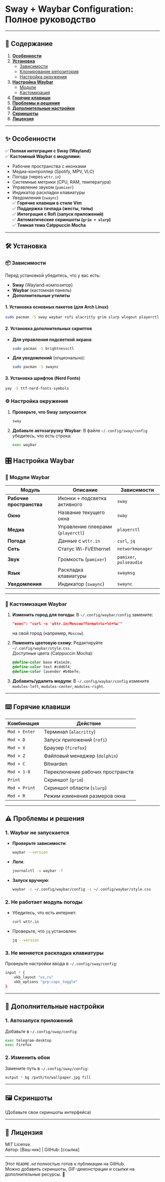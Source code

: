 # **Sway + Waybar Configuration: Полное руководство**

---

## **📌 Содержание**
1. [**Особенности**](#-особенности)
2. [**Установка**](#-установка)
   - [Зависимости](#-зависимости)
   - [Клонирование репозитория](#-клонирование-репозитория)
   - [Настройка окружения](#-настройка-окружения)
3. [**Настройка Waybar**](#-настройка-waybar)
   - [Модули](#модули-waybar)
   - [Кастомизация](#кастомизация-waybar)
4. [**Горячие клавиши**](#-горячие-клавиши)
5. [**Проблемы и решения**](#-проблемы-и-решения)
6. [**Дополнительные настройки**](#-дополнительные-настройки)
7. [**Скриншоты**](#-скриншоты)
8. [**Лицензия**](#-лицензия)

---

## **✨ Особенности**
✅ **Полная интеграция с Sway (Wayland)**  
✅ **Кастомный Waybar с модулями:**  
   - Рабочие пространства с иконками  
   - Медиа-контроллер (Spotify, MPV, VLC)  
   - Погода (через `wttr.in`)  
   - Системные метрики (CPU, RAM, температура)  
   - Управление звуком (`pamixer`)  
   - Индикатор раскладки клавиатуры  
   - Уведомления (`swaync`)  
✅ **Горячие клавиши в стиле Vim**  
✅ **Поддержка тачпада (жесты, тапы)**  
✅ **Интеграция с Rofi (запуск приложений)**  
✅ **Автоматические скриншоты (`grim + slurp`)**  
✅ **Темная тема Catppuccin Mocha**  

---

## **🛠 Установка**

### **📦 Зависимости**
Перед установкой убедитесь, что у вас есть:
- **Sway** (Wayland-композитор)  
- **Waybar** (кастомная панель)  
- **Дополнительные утилиты**  

#### **1. Установка основных пакетов (для Arch Linux)**
```bash
sudo pacman -S sway waybar rofi alacritty grim slurp wlogout playerctl pamixer pulseaudio-alsa networkmanager nm-connection-editor nmtui jq ttf-jetbrains-mono-nerd noto-fonts-emoji python-pywal wget curl
```

#### **2. Установка дополнительных скриптов**
- **Для управления подсветкой экрана**:
  ```bash
  sudo pacman -S brightnessctl
  ```
- **Для уведомлений** (опционально):
  ```bash
  sudo pacman -S swaync
  ```

#### **3. Установка шрифтов (Nerd Fonts)**
```bash
yay -S ttf-nerd-fonts-symbols
```

### **⚙️ Настройка окружения**
1. **Проверьте, что Sway запускается**:
   ```bash
   sway
   ```
2. **Добавьте автозагрузку Waybar**:
   В файле `~/.config/sway/config` убедитесь, что есть строка:
   ```bash
   exec waybar
   ```

## **🎛 Настройка Waybar**

### **🔧 Модули Waybar**
| Модуль | Описание | Зависимости |
|--------|----------|-------------|
| **Рабочие пространства** | Иконки + подсветка активного | `sway` |
| **Окно** | Название текущего окна | `sway` |
| **Медиа** | Управление плеерами (`playerctl`) | `playerctl` |
| **Погода** | Данные с `wttr.in` | `curl`, `jq` |
| **Сеть** | Статус Wi-Fi/Ethernet | `networkmanager` |
| **Звук** | Громкость (`pamixer`) | `pamixer`, `pulseaudio` |
| **Язык** | Раскладка клавиатуры | `swaymsg` |
| **Уведомления** | Индикатор (`swaync`) | `swaync` |

---

### **🎨 Кастомизация Waybar**
1. **Изменить город для погоды**:
   В `~/.config/waybar/config` замените:
   ```json
   "exec": "curl -s 'wttr.in/Moscow?format=%c+%t+%w'"
   ```
   на свой город (например, `Moscow`).

2. **Поменять цветовую схему**:
   Редактируйте `~/.config/waybar/style.css`.  
   Доступные цвета (Catppuccin Mocha):
   ```css
   @define-color base #1e1e2e;
   @define-color text #cdd6f4;
   @define-color lavender #b4befe;
   ```

3. **Добавить/удалить модули**:
   В `~/.config/waybar/config` измените `modules-left`, `modules-center`, `modules-right`.

---

## **⌨️ Горячие клавиши**
| Комбинация | Действие |
|------------|----------|
| `Mod + Enter` | Терминал (`alacritty`) |
| `Mod + D` | Запуск приложений (`rofi`) |
| `Mod + X` | Браузер (`firefox`) |
| `Mod + Z` | Файловый менеджер (`dolphin`) |
| `Mod + C` | Bitwarden |
| `Mod + 1-0` | Переключение рабочих пространств |
| `Print` | Скриншот (`grim`) |
| `Mod + Print` | Скриншот области (`slurp`) |
| `Mod + R` | Режим изменения размеров окна |

---

## **⚠️ Проблемы и решения**
### **1. Waybar не запускается**
- **Проверьте зависимости**:
  ```bash
  waybar --version
  ```
- **Логи**:
  ```bash
  journalctl -u waybar -f
  ```
- **Запуск вручную**:
  ```bash
  waybar -c ~/.config/waybar/config -s ~/.config/waybar/style.css
  ```

### **2. Не работает модуль погоды**
- Убедитесь, что есть интернет:
  ```bash
  curl wttr.in
  ```
- Проверьте, что `jq` установлен:
  ```bash
  jq --version
  ```

### **3. Не меняется раскладка клавиатуры**
Проверьте настройки ввода в `~/.config/sway/config`:
```bash
input * {
    xkb_layout "us,ru"
    xkb_options "grp:caps_toggle"
}
```

---

## **🔧 Дополнительные настройки**
### **1. Автозапуск приложений**
Добавьте в `~/.config/sway/config`:
```bash
exec telegram-desktop
exec firefox
```

### **2. Изменить обои**
Замените путь в `~/.config/sway/config`:
```bash
output * bg /path/to/wallpaper.jpg fill
```

---

## **🖼 Скриншоты**
(Добавьте свои скриншоты интерфейса)

---

## **📜 Лицензия**
MIT License.  
Автор: [Ваш ник] | GitHub: [ссылка]  

---

Этот `README.md` полностью готов к публикации на GitHub.  
Можно добавить скриншоты, GIF-демонстрации и ссылки на дополнительные ресурсы. 🚀
